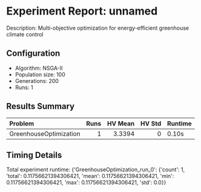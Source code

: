 # Experiment Report: unnamed

Description: Multi-objective optimization for energy-efficient greenhouse climate control

## Configuration
- Algorithm: NSGA-II
- Population size: 100
- Generations: 200
- Runs: 1

## Results Summary

| Problem                |   Runs |   HV Mean |   HV Std | Runtime   |
|:-----------------------|-------:|----------:|---------:|:----------|
| GreenhouseOptimization |      1 |    3.3394 |        0 | 0.10s     |

## Timing Details

Total experiment runtime: {'GreenhouseOptimization_run_0': {'count': 1, 'total': 0.11756621394306421, 'mean': 0.11756621394306421, 'min': 0.11756621394306421, 'max': 0.11756621394306421, 'std': 0.0}}